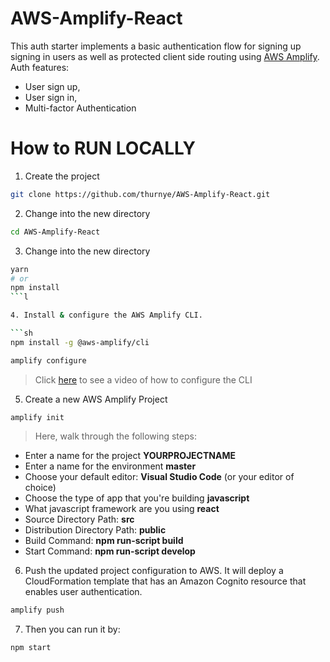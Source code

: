 # AWS-Amplify-React


This auth starter implements a basic authentication flow for signing up signing in users as well as protected client side routing using [AWS Amplify](https://amplify.aws). Auth features:

- User sign up,
- User sign in,
- Multi-factor Authentication


# How to RUN LOCALLY
1. Create the project

```sh
git clone https://github.com/thurnye/AWS-Amplify-React.git
```
2. Change into the new directory

```sh
cd AWS-Amplify-React
```
3. Change into the new directory

```sh
yarn
# or
npm install
```l

4. Install & configure the AWS Amplify CLI.

```sh
npm install -g @aws-amplify/cli

amplify configure
```

> Click [here](https://youtu.be/fWbM5DLh25U) to see a video of how to configure the CLI

5. Create a new AWS Amplify Project

```
amplify init
```

> Here, walk through the following steps:

- Enter a name for the project __YOURPROJECTNAME__
- Enter a name for the environment __master__
- Choose your default editor: __Visual Studio Code__ (or your editor of choice)
- Choose the type of app that you're building __javascript__
- What javascript framework are you using __react__
- Source Directory Path: __src__
- Distribution Directory Path: __public__
- Build Command: __npm run-script build__
- Start Command: __npm run-script develop__

6. Push the updated project configuration to AWS. It will deploy a CloudFormation template that has an Amazon Cognito resource that enables user authentication.

```sh
amplify push
```

7. Then you can run it by:
```sh
npm start
```
